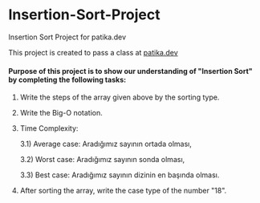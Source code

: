 # Insertion-Sort-Project
Insertion Sort Project for patika.dev

This project is created to pass a class at [patika.dev](www.patika.dev)

#### Purpose of this project is to show our understanding of "Insertion Sort" by completing the following tasks:
  
  1) Write the steps of the array given above by the sorting type.
  
  2) Write the Big-O notation.
  
  3) Time Complexity: 
    
      3.1) Average case: Aradığımız sayının ortada olması,
      
      3.2) Worst case: Aradığımız sayının sonda olması, 
      
      3.3) Best case: Aradığımız sayının dizinin en başında olması.
  
  4) After sorting the array, write the case type of the number "18".
